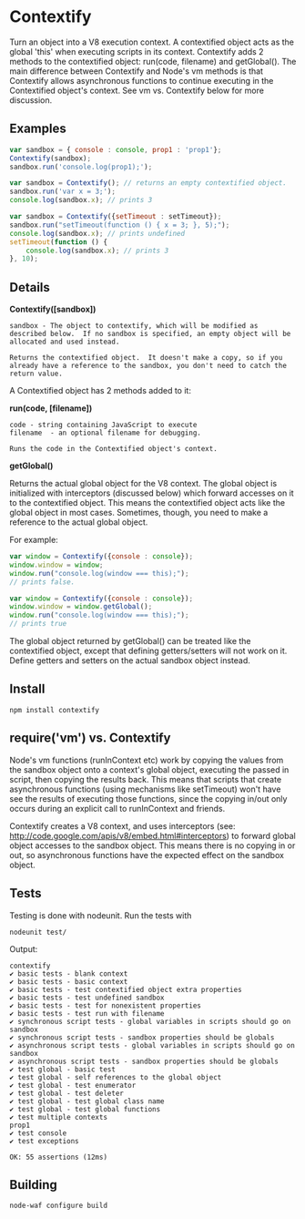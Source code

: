 # Contextify

Turn an object into a V8 execution context.  A contextified object acts as the global 'this' when executing scripts in its context.  Contextify adds 2 methods to the contextified object: run(code, filename) and getGlobal().  The main difference between Contextify and Node's vm methods is that Contextify allows asynchronous functions to continue executing in the Contextified object's context.  See vm vs. Contextify below for more discussion.

## Examples
```javascript
var sandbox = { console : console, prop1 : 'prop1'};
Contextify(sandbox);
sandbox.run('console.log(prop1);');
```

```javascript
var sandbox = Contextify(); // returns an empty contextified object.
sandbox.run('var x = 3;');
console.log(sandbox.x); // prints 3
```

```javascript
var sandbox = Contextify({setTimeout : setTimeout});
sandbox.run("setTimeout(function () { x = 3; }, 5);");
console.log(sandbox.x); // prints undefined
setTimeout(function () {
    console.log(sandbox.x); // prints 3
}, 10);
```
## Details

**Contextify([sandbox])**

    sandbox - The object to contextify, which will be modified as described below.  If no sandbox is specified, an empty object will be allocated and used instead.

    Returns the contextified object.  It doesn't make a copy, so if you already have a reference to the sandbox, you don't need to catch the return value.

A Contextified object has 2 methods added to it:

**run(code, [filename])**

    code - string containing JavaScript to execute
    filename  - an optional filename for debugging.

    Runs the code in the Contextified object's context.

**getGlobal()**

Returns the actual global object for the V8 context.  The global object is initialized with interceptors (discussed below) which forward accesses on it to the contextified object.  This means the contextified object acts like the global object in most cases.  Sometimes, though, you need to make a reference to the actual global object.

For example:

```javascript
var window = Contextify({console : console});
window.window = window;
window.run("console.log(window === this);");
// prints false.
```

```javascript
var window = Contextify({console : console});
window.window = window.getGlobal();
window.run("console.log(window === this);");
// prints true
```

The global object returned by getGlobal() can be treated like the contextified object, except that defining getters/setters will not work on it.  Define getters and setters on the actual sandbox object instead.

## Install

    npm install contextify

## require('vm') vs. Contextify

Node's vm functions (runInContext etc) work by copying the values from the sandbox object onto a context's global object, executing the passed in script, then copying the results back.  This means that scripts that create asynchronous functions (using mechanisms like setTimeout) won't have see the results of executing those functions, since the copying in/out only occurs during an explicit call to runInContext and friends.  

Contextify creates a V8 context, and uses interceptors (see: http://code.google.com/apis/v8/embed.html#interceptors) to forward global object accesses to the sandbox object.  This means there is no copying in or out, so asynchronous functions have the expected effect on the sandbox object.  

## Tests

Testing is done with nodeunit.  Run the tests with

    nodeunit test/

Output: 

    contextify
    ✔ basic tests - blank context
    ✔ basic tests - basic context
    ✔ basic tests - test contextified object extra properties
    ✔ basic tests - test undefined sandbox
    ✔ basic tests - test for nonexistent properties
    ✔ basic tests - test run with filename
    ✔ synchronous script tests - global variables in scripts should go on sandbox
    ✔ synchronous script tests - sandbox properties should be globals
    ✔ asynchronous script tests - global variables in scripts should go on sandbox
    ✔ asynchronous script tests - sandbox properties should be globals
    ✔ test global - basic test
    ✔ test global - self references to the global object
    ✔ test global - test enumerator
    ✔ test global - test deleter
    ✔ test global - test global class name
    ✔ test global - test global functions
    ✔ test multiple contexts
    prop1
    ✔ test console
    ✔ test exceptions

    OK: 55 assertions (12ms)

## Building

    node-waf configure build
